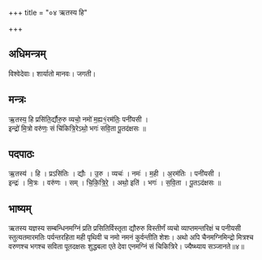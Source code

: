 +++
title = "०४ ऋतस्य हि"

+++
## अधिमन्त्रम्
विश्वेदेवाः। शार्यातो मानवः। जगती।

## मन्त्रः
ऋ॒तस्य॒ हि प्रसि॑ति॒र्द्यौरु॒रु व्यचो॒ नमो॑ म॒ह्य१॒॑रम॑तिः॒ पनी॑यसी ।  
इन्द्रो॑ मि॒त्रो वरु॑णः॒ सं चि॑कित्रि॒रेऽथो॒ भगः॑ सवि॒ता पू॒तद॑क्षसः ॥

## पदपाठः
ऋ॒तस्य॑ । हि । प्रऽसि॑तिः । द्यौः । उ॒रु । व्यचः॑ । नमः॑ । म॒ही । अ॒रम॑तिः । पनी॑यसी ।  
इन्द्रः॑ । मि॒त्रः । वरु॑णः । सम् । चि॒कि॒त्रि॒रे॒ । अथो॒ इति॑ । भगः॑ । स॒वि॒ता । पू॒तऽद॑क्षसः ॥

## भाष्यम्
ऋतस्य यज्ञस्य सम्बन्धिनमग्निं प्रति प्रसितिर्विस्तृता द्यौरुरु विस्तीर्णं व्यचो व्याप्तमन्तरिक्षं च पनीयसी स्तुत्यतमारमतिः पर्यन्तरहिता मही पृथिवी च नमो नमनं कुर्वन्तीति शेशः। अथो अपि चैनमग्निमिन्द्रो मित्रश्च वरुणश्च भगश्च सविता पूतदक्षसः शुद्धबला एते देवा एनमग्निं सं चिकित्रिरे। ज्यैष्थ्याय सञ्जानते॥४॥